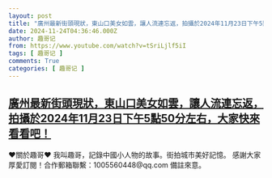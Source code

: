 ```yaml
---
layout: post
title: "廣州最新街頭現狀，東山口美女如雲，讓人流連忘返，拍攝於2024年11月23日下午5點50分左右，大家快來看看吧！"
date: 2024-11-24T04:36:46.000Z
author: 趣哥记
from: https://www.youtube.com/watch?v=tSriLjlf5iI
tags: [ 趣哥记 ]
comments: True
categories: [ 趣哥记 ]
---
```

<!--1732423006000-->
[廣州最新街頭現狀，東山口美女如雲，讓人流連忘返，拍攝於2024年11月23日下午5點50分左右，大家快來看看吧！](https://www.youtube.com/watch?v=tSriLjlf5iI)
------

<div>
♥關於趣哥♥  我叫趣哥，記錄中國小人物的故事。街拍城市美好記憶。  感謝大家厚愛訂閱！合作郵箱聯繫：1005560448@qq.com 備註來意。
</div>
